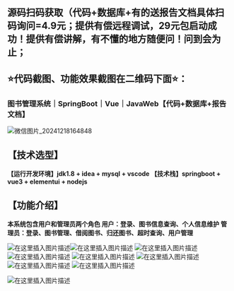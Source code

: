 ## 源码扫码获取（代码+数据库+有的送报告文档具体扫码询问=4.9元；提供有偿远程调试，29元包启动成功！提供有偿讲解，有不懂的地方随便问！问到会为止；
## ⭐代码截图、功能效果截图在二维码下面⭐：
### 图书管理系统｜SpringBoot｜Vue｜JavaWeb【代码+数据库+报告文档】
![微信图片_20241218164848](https://github.com/user-attachments/assets/646b2784-afb8-47ee-a4d4-5ccc9f96b331)
## 【技术选型】
**【运行开发环境】jdk1.8 + idea + mysql + vscode
【技术栈】springboot + vue3 + elementui + nodejs**
## 【功能介绍】
**本系统包含用户和管理员两个角色
用户：登录、图书信息查询、个人信息维护
管理员：登录、图书管理、借阅图书、归还图书、超时查询、用户管理**

![在这里插入图片描述](https://i-blog.csdnimg.cn/direct/debdf6b3223c412a809e4e5b60dba88f.png)![在这里插入图片描述](https://i-blog.csdnimg.cn/direct/68c90581deb34fb0bda2cd09636671c7.png)
![在这里插入图片描述](https://i-blog.csdnimg.cn/direct/aeaf1afbacc74e43892be12c3ef43889.png)
![在这里插入图片描述](https://i-blog.csdnimg.cn/direct/d5fc8000140d46a5b52c5a3450409247.png)
![在这里插入图片描述](https://i-blog.csdnimg.cn/direct/b66779be83d54712a6b8a6b9f4d2fe1b.png)
![在这里插入图片描述](https://i-blog.csdnimg.cn/direct/7c789ca85fa44196b245bec074822bc6.png)
![在这里插入图片描述](https://i-blog.csdnimg.cn/direct/fe7414485de94d43b312f0b6a6f95453.png)
![在这里插入图片描述](https://i-blog.csdnimg.cn/direct/dfd4e65bd9174ecb85ba1f79cd737a15.png)

![在这里插入图片描述](https://i-blog.csdnimg.cn/direct/d1367f6400e04cee92bc729afd130f1b.png)

